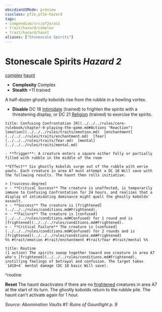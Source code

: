 ```yaml
---
obsidianUIMode: preview
cssclass: pf2e,pf2e-hazard
tags:
- compendium/src/pf2e/av1
- trait/hazard/complex
- trait/hazard/haunt
aliases: ["Stonescale Spirits"]
---
```

# Stonescale Spirits *Hazard 2*  
[complex](complex.md)  [haunt](haunt.md)  

- **Complexity** Complex
- **Stealth** +11 trained  

A half-dozen ghostly kobolds rise from the rubble in a howling vortex.

- **Disable** DC 18 [Intimidate](../../skills.md#Intimidate) (trained) to frighten the spirits with a threatening display, or DC 21 [Religion](../../skills.md#Religion) (trained) to exorcise the spirits.  
     
```ad-embed-ability
title: Confusing Confrontation [R](../../../rules/core-rulebook/chapter-9-playing-the-game.md#Actions "Reaction")
[emotion](../../../rules/traits/emotion.md)  [enchantment](../../../rules/traits/enchantment.md)  [fear](../../../rules/traits/fear.md)  [mental](../../../rules/traits/mental.md)  

- **Trigger**: A creature enters a square either fully or partially filled with rubble in the middle of the room

**Effect** Six ghostly kobolds surge out of the rubble with eerie yowls. Each creature in area A7 must attempt a DC 18 Will save with the following results. The haunt then rolls initiative.

> [!success-degree] 
> - **Critical Success** The creature is unaffected, is temporarily immune to Confusing Confrontation for 24 hours, and realizes that a display of intimidating dominance might quell the ghostly kobolds' assault.
> - **Success** The creature is [frightened](../../../rules/conditions.md#Frightened).
> - **Failure** The creature is [confused](../../../rules/conditions.md#Confused) for 1 round and is [frightened](../../../rules/conditions.md#Frightened).
> - **Critical Failure** The creature is [confused](../../../rules/conditions.md#Confused) for 2 rounds and is [frightened](../../../rules/conditions.md#Frightened)  
%% #trait/emotion #trait/enchantment #trait/fear #trait/mental %%
```

```ad-pf2-summary
title: Routine
(1 action) The spirits swoop together toward one creature in area A7 who's [frightened](../../../rules/conditions.md#Frightened), instilling feelings of betrayal and confusion. The target takes `1d10+4` mental damage (DC 18 basic Will save).
```
^routine

**Reset** The haunt deactivates if there are no [frightened](conditions.md#Frightened) creatures in area A7 at the start of its turn. The ghostly kobolds return to the rubble pile. The haunt can't activate again for 1 hour.  

*Source: Abomination Vaults #1: Ruins of Gauntlight p. 9*
